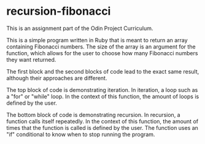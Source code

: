 # recursion-fibonacci
This is an assignment part of the Odin Project Curriculum.

This is a simple program written in Ruby that is meant to return an array containing Fibonacci numbers. The size of the array is an argument for the function, which allows for the user to choose how many Fibonacci numbers they want returned.

The first block and the second blocks of code lead to the exact same result, although their approaches are different.

The top block of code is demonstrating iteration. In iteration, a loop such as a "for" or "while" loop. In the context of this function, the amount of loops is defined by the user.

The bottom block of code is demonstrating recursion. In recursion, a function calls itself repeatedly. In the context of this function, the amount of times that the function is called is defined by the user. The function uses an "if" conditional to know when to stop running the program.
